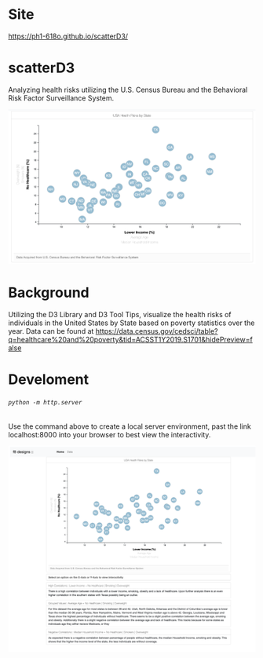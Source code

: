 # Site
https://ph1-618o.github.io/scatterD3/

# scatterD3
Analyzing health risks utilizing the U.S. Census Bureau and the Behavioral Risk Factor Surveillance System.

![](/assets/images/scatter.png)
# Background

Utilizing the D3 Library and D3 Tool Tips, visualize the health risks of individuals in the United States by State based on poverty statistics over the year. Data can be found at https://data.census.gov/cedsci/table?q=healthcare%20and%20poverty&tid=ACSST1Y2019.S1701&hidePreview=false

# Develoment
###### `python -m http.server`

Use the command above to create a local server environment, past the link localhost:8000 into your browser to best view the interactivity.

![](/assets/images/layout.png)
